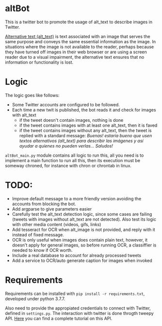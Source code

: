 # altBot
This is a twitter bot to promote the usage of alt_text to describe images in Twitter.

[Alternative text (alt_text)](https://en.wikipedia.org/wiki/Wikipedia:Manual_of_Style/Accessibility/Alternative_text_for_images)
 is text associated with an image that serves the same purpose and conveys the same essential information as 
 the image. In situations where the image is not available to the reader, perhaps because they have turned off 
 images in their web browser or are using a screen reader due to a visual impairment, the alternative text ensures 
 that no information or functionality is lost.

# Logic

The logic goes like follows:

 * Some Twitter accounts are configured to be followed. 
 * Each time a new twit is published, the bot reads it and check for images with alt_text
     * if the tweet doesn't contain images, nothing is done
     * if the tweet contains images with at least one alt_text, then it is faved
     * if the tweet contains images without any alt_text, then the tweet is replied with a standard message: _Buenas! 
     estaría bueno que usen textos alternativos (alt_text) para describir las imágenes 
     y así ayudar a quienes no pueden verlas... Saludos!_ 
     
`altBot_main.py` module contains all logic to run this, all you need is to implement a main function
to run all this, then its execution must be someway chroned, for instance with chron or chrontab in linux. 
    
# TODO:
 * Improve default message to a more friendly version avoiding the accounts from blocking the bot.
 * Add argparse to give parameters easier
 * Carefully test the alt_text detection logic, since some cases are failing (tweets with images without alt_text are not detected). Also test its logic with other media content (videos, gifs, links)
 * Add tesseract for OCR when alt_image is not provided, and reply with it instead of fixed message.
 * OCR is only useful when images does contain plain text, however, it doesn't apply for general images, so before running OCR, a classiffier is needed to know if OCR worth.
 * Include a real database to account for already processed tweets
 * Add a service to OCR/auto generate caption for images when invoked
 
# Requirements

Requirements can be installed with `pip install -r requirements.txt`, developed under python 3.7.7. 
 
Also need to provide the appropiated credentials to connect with Twitter, defined in `settings.py`. The interaction with twitter is done throgth tweepy API. 
[Here](https://realpython.com/twitter-bot-python-tweepy/#using-tweepy) you can find a complete tutorial on this API.
